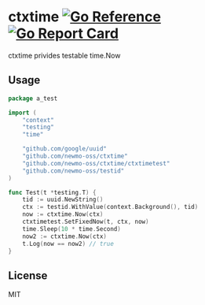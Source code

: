 # ctxtime [![Go Reference](https://pkg.go.dev/badge/github.com/newmo-oss/ctxtimeo.svg)](https://pkg.go.dev/github.com/newmo-oss/ctxtime)[![Go Report Card](https://goreportcard.com/badge/github.com/newmo-oss/ctxtime)](https://goreportcard.com/report/github.com/newmo-oss/ctxtime)

ctxtime privides testable time.Now

## Usage

```go
package a_test

import (
	"context"
	"testing"
	"time"

	"github.com/google/uuid"
	"github.com/newmo-oss/ctxtime"
	"github.com/newmo-oss/ctxtime/ctxtimetest"
	"github.com/newmo-oss/testid"
)

func Test(t *testing.T) {
	tid := uuid.NewString()
	ctx := testid.WithValue(context.Background(), tid)
	now := ctxtime.Now(ctx)
	ctxtimetest.SetFixedNow(t, ctx, now)
	time.Sleep(10 * time.Second)
	now2 := ctxtime.Now(ctx)
	t.Log(now == now2) // true
}
```

## License
MIT
